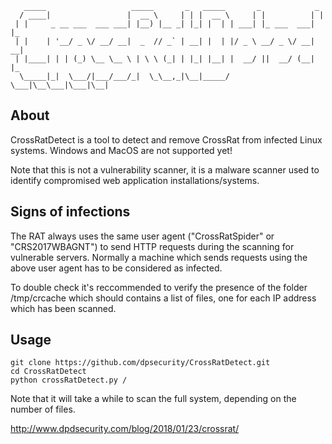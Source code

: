 ```
   _____                   _____       _   _____       _            _   
  / ____|                 |  __ \     | | |  __ \     | |          | |  
 | |     _ __ ___  ___ ___| |__) |__ _| |_| |  | | ___| |_ ___  ___| |_ 
 | |    | '__/ _ \/ __/ __|  _  // _` | __| |  | |/ _ \ __/ _ \/ __| __|
 | |____| | | (_) \__ \__ \ | \ \ (_| | |_| |__| |  __/ ||  __/ (__| |_ 
  \_____|_|  \___/|___/___/_|  \_\__,_|\__|_____/ \___|\__\___|\___|\__|
```        

## About
CrossRatDetect is a tool to detect and remove CrossRat from infected Linux systems. Windows and MacOS are not supported yet!

Note that this is not a vulnerability scanner, it is a malware scanner used to identify compromised web application installations/systems. 

## Signs of infections
The RAT always uses the same user agent ("CrossRatSpider" or "CRS2017WBAGNT") to send HTTP requests during the scanning for vulnerable servers. 
Normally a machine which sends requests using the above user agent has to be considered as infected.

To double check it's reccommended to verify the presence of the folder /tmp/crcache which should contains a list of files, one for
each IP address which has been scanned.

## Usage

```
git clone https://github.com/dpsecurity/CrossRatDetect.git
cd CrossRatDetect
python crossRatDetect.py /
```

Note that it will take a while to scan the full system, depending on the number of files.

http://www.dpdsecurity.com/blog/2018/01/23/crossrat/
